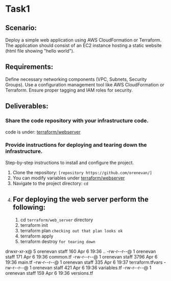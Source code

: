 # Task1 

## Scenario:
Deploy a simple web application using AWS CloudFormation or Terraform.
The application should consist of an EC2 instance hosting a static website (html file showing "hello world").

## Requirements:
Define necessary networking components (VPC, Subnets, Security Groups).
Use a configuration management tool like AWS CloudFormation or Terraform.
Ensure proper tagging and IAM roles for security.


## Deliverables:


### Share the code repository with your infrastructure code.

code is under:  [terraform/webserver](../terraform/webserver/) 

### Provide instructions for deploying and tearing down the infrastructure.

Step-by-step instructions to install and configure the project.

1. Clone the repository: `[repository https://github.com/orenevan/]`
2. You can modify variables under    [terraform/webserver](../terraform/webserver/terraform.tfvars) 
2. Navigate to the project directory: `cd `
3. For deploying the web server perform the following:  
   ------------------------------------------------------
    1. cd ``terraform/web_server`` directory
    2. terraform init 
    3. terraform plan               `checking out that plan looks ok`
    4. terraform apply  
    5. terraform destroy            `for tearing down` 


drwxr-xr-x@ 5 orenevan  staff   160 Apr  6 19:36 ..
-rw-r--r--@ 1 orenevan  staff   171 Apr  6 19:36 common.tf
-rw-r--r--@ 1 orenevan  staff  3796 Apr  6 19:36 main.tf
-rw-r--r--@ 1 orenevan  staff   335 Apr  6 19:37 terraform.tfvars
-rw-r--r--@ 1 orenevan  staff   421 Apr  6 19:36 variables.tf
-rw-r--r--@ 1 orenevan  staff   159 Apr  6 19:36 versions.tf